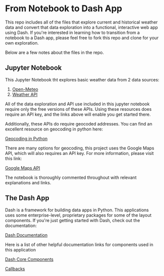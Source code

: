 # From Notebook to Dash App

This repo includes all of the files that explore current and historical weather data and convert that data exploration into a functional, interactive web app using Dash. If you're interested in learning how to transition from a notebook to a Dash app, please feel free to fork this repo and clone for your own exploration. 

Below are a few notes about the files in the repo.

## Jupyter Notebook

This Jupyter Notebook tht explores basic weather data from 2 data sources:

1. [Open-Meteo](https://open-meteo.com/)
2. [Weather API](https://www.weatherapi.com/)

All of the data exploration and API use included in this jupyter notebook require only the free versions of these APIs. Using these resources does require an API key, and the links above will enable you get started there. 

Additionally, these APIs do require geocoded addresses. You can find an excellent resource on geocoding in python here:

[Geocoding in Python](https://towardsdatascience.com/geocode-with-python-161ec1e62b89)

There are many options for geocoding, this project uses the Google Maps API, which will also requires an API key. For more information, please visit this link:

[Google Maps API](https://mapsplatform.google.com/)

The notebook is thoroughly commented throughout with relevant explanations and links.

## The Dash App

Dash is a framework for building data apps in Python. This applications uses some enterprise-level, proprietary packages for some of the layout components. If you're just getting started with Dash, check out the documentation:

[Dash Documentation](https://dash.plotly.com/)

Here is a list of other helpful documentation links for components used in this application

[Dash Core Components](https://dash.plotly.com/dash-core-components)

[Callbacks](https://dash.plotly.com/basic-callbacks)
